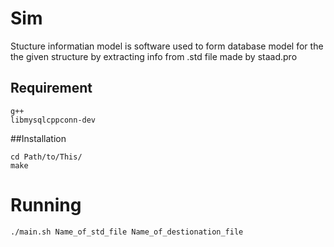 # Sim

Stucture informatian model is software used to form database model for 
the the given structure by extracting info from .std file made by 
staad.pro


## Requirement 
	
	g++
	libmysqlcppconn-dev
	
##Installation 

	cd Path/to/This/	
	make
	
# Running
	./main.sh Name_of_std_file Name_of_destionation_file
